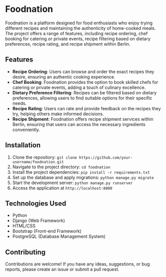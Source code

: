 # Foodnation

Foodnation is a platform designed for food enthusiasts who enjoy trying different recipes and maintaining the authenticity of home-cooked meals. The project offers a range of features, including recipe ordering, chef booking for catering or private events, recipe filtering based on dietary preferences, recipe rating, and recipe shipment within Berlin.

## Features

- **Recipe Ordering**: Users can browse and order the exact recipes they desire, ensuring an authentic cooking experience.
- **Chef Booking**: Foodnation provides the option to book skilled chefs for catering or private events, adding a touch of culinary excellence.
- **Dietary Preference Filtering**: Recipes can be filtered based on dietary preferences, allowing users to find suitable options for their specific needs.
- **Recipe Rating**: Users can rate and provide feedback on the recipes they try, helping others make informed decisions.
- **Recipe Shipment**: Foodnation offers recipe shipment services within Berlin, ensuring that users can access the necessary ingredients conveniently.

## Installation

1. Clone the repository: `git clone https://github.com/your-username/foodnation.git`
2. Navigate to the project directory: `cd foodnation`
3. Install the project dependencies: `pip install -r requirements.txt`
4. Set up the database and apply migrations: `python manage.py migrate`
5. Start the development server: `python manage.py runserver`
6. Access the application at `http://localhost:8000`

## Technologies Used

- Python
- Django (Web Framework)
- HTML/CSS
- Bootstrap (Front-end Framework)
- PostgreSQL (Database Management System)

## Contributing

Contributions are welcome! If you have any ideas, suggestions, or bug reports, please create an issue or submit a pull request.